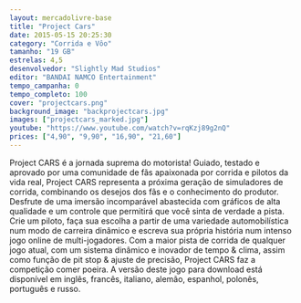 ```yaml
---
layout: mercadolivre-base
title: "Project Cars"
date: 2015-05-15 20:25:30
category: "Corrida e Vôo"
tamanho: "19 GB"
estrelas: 4,5
desenvolvedor: "Slightly Mad Studios"
editor: "BANDAI NAMCO Entertainment"
tempo_campanha: 0
tempo_completo: 100
cover: "projectcars.png"
background_image: "backprojectcars.jpg"
images: ["projectcars_marked.jpg"]
youtube: "https://www.youtube.com/watch?v=rqKzj89g2nQ"
prices: ["4,90", "9,90", "16,90", "21,60"]
---
```


Project CARS é a jornada suprema do motorista! Guiado, testado e aprovado por uma comunidade de fãs apaixonada por corrida e pilotos da vida real, Project CARS representa a próxima geração de simuladores de corrida, combinando os desejos dos fãs e o conhecimento do produtor. Desfrute de uma imersão incomparável abastecida com gráficos de alta qualidade e um controle que permitirá que você sinta de verdade a pista. Crie um piloto, faça sua escolha a partir de uma variedade automobilística num modo de carreira dinâmico e escreva sua própria história num intenso jogo online de multi-jogadores. Com a maior pista de corrida de qualquer jogo atual, com um sistema dinâmico e inovador de tempo & clima, assim como função de pit stop & ajuste de precisão, Project CARS faz a competição comer poeira. A versão deste jogo para download está disponível em inglês, francês, italiano, alemão, espanhol, polonês, português e russo.
